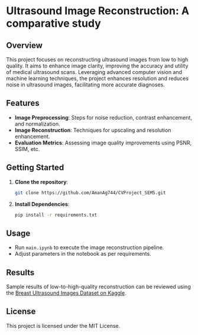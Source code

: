 # Ultrasound Image Reconstruction: A comparative study

## Overview
This project focuses on reconstructing ultrasound images from low to high quality. It aims to enhance image clarity, improving the accuracy and utility of medical ultrasound scans. Leveraging advanced computer vision and machine learning techniques, the project enhances resolution and reduces noise in ultrasound images, facilitating more accurate diagnoses.

## Features
- **Image Preprocessing**: Steps for noise reduction, contrast enhancement, and normalization.
- **Image Reconstruction**: Techniques for upscaling and resolution enhancement.
- **Evaluation Metrics**: Assessing image quality improvements using PSNR, SSIM, etc.

## Getting Started
1. **Clone the repository**:
    ```bash
    git clone https://github.com/AmanAg744/CVProject_SEM5.git
    ```
2. **Install Dependencies**:
    ```bash
    pip install -r requirements.txt
    ```

## Usage
- Run `main.ipynb` to execute the image reconstruction pipeline.
- Adjust parameters in the notebook as per requirements.

## Results
Sample results of low-to-high-quality reconstruction can be reviewed using the [Breast Ultrasound Images Dataset on Kaggle](https://www.kaggle.com/datasets/aryashah2k/breast-ultrasound-images-dataset).


## License
This project is licensed under the MIT License.
